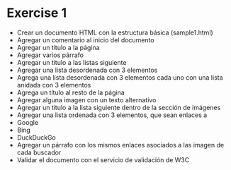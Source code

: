 # Exercise 1

- Crear un documento HTML con la estructura básica (sample1.html)
- Agregar un comentario al inicio del documento
- Agregar un título a la página
- Agregar varios párrafo
- Agregar un titulo a las listas siguiente
- Agregar una lista desordenada con 3 elementos
- Agrega una lista desordenada con 3 elementos cada uno
  con una lista anidada con 3 elementos
- Agrega un título al resto de la página
- Agregar alguna imagen con un texto alternativo
- Agregar un titulo a la lista siguiente
  dentro de la sección de imágenes
- Agregar una lista ordenada con 3 elementos, que sean enlaces a
- Google
- Bing
- DuckDuckGo
- Agregar un párrafo con los mismos enlaces
  asociados a las imagen de cada buscador
- Validar el documento con el servicio de validación de W3C
